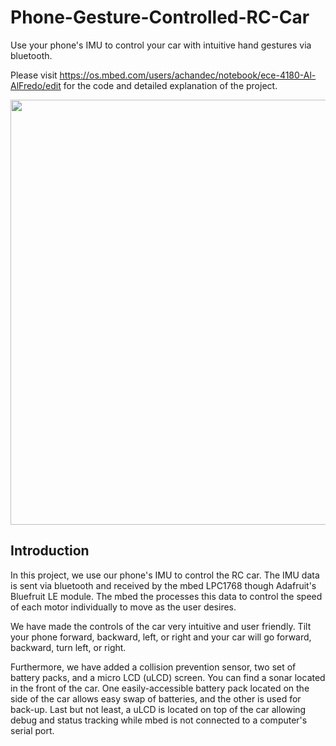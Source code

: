 # Phone-Gesture-Controlled-RC-Car
Use your phone's IMU to control your car with intuitive hand gestures via bluetooth. 

Please visit https://os.mbed.com/users/achandec/notebook/ece-4180-Al-AlFredo/edit for the code and detailed explanation of the project.

<p align="center">
<img width="680" src="images/m_Full_Edited.jpg">
</p>

## Introduction
In this project, we use our phone's IMU to control the RC car. The IMU data is sent via bluetooth and received by the mbed LPC1768 though Adafruit's Bluefruit LE module. The mbed the processes this data to control the speed of each motor individually to move as the user desires. 

We have made the controls of the car very intuitive and user friendly. Tilt your phone forward, backward, left, or right and your car will go forward, backward, turn left, or right. 

Furthermore, we have added a collision prevention sensor, two set of battery packs, and a micro LCD (uLCD) screen. You can find a  sonar located in the front of the car. One easily-accessible battery pack located on the side of the car allows easy swap of batteries, and the other is used for back-up. Last but not least, a uLCD is located on top of the car allowing debug and status tracking while mbed is not connected to a computer's serial port.
